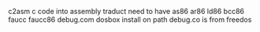  c2asm
c code into assembly traduct need to have as86 ar86 ld86 bcc86   faucc faucc86 debug.com dosbox 
install on path
debug.co is from freedos
